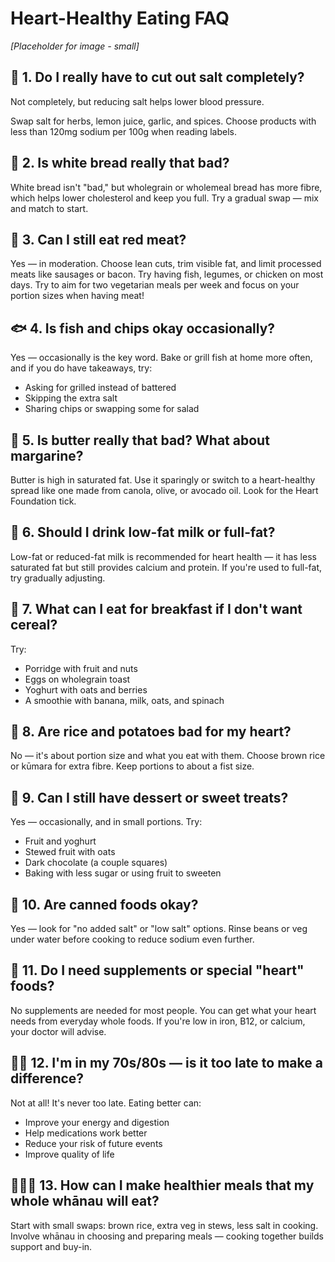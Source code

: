 # Heart-Healthy Eating FAQ

*[Placeholder for image - small]*

## 🧂 1. Do I really have to cut out salt completely?

Not completely, but reducing salt helps lower blood pressure.

Swap salt for herbs, lemon juice, garlic, and spices. Choose products with less than 120mg sodium per 100g when reading labels.

## 🥖 2. Is white bread really that bad?

White bread isn't "bad," but wholegrain or wholemeal bread has more fibre, which helps lower cholesterol and keep you full. Try a gradual swap — mix and match to start.

## 🥩 3. Can I still eat red meat?

Yes — in moderation. Choose lean cuts, trim visible fat, and limit processed meats like sausages or bacon. Try having fish, legumes, or chicken on most days. Try to aim for two vegetarian meals per week and focus on your portion sizes when having meat!

## 🐟 4. Is fish and chips okay occasionally?

Yes — occasionally is the key word. Bake or grill fish at home more often, and if you do have takeaways, try:

- Asking for grilled instead of battered
- Skipping the extra salt
- Sharing chips or swapping some for salad

## 🧈 5. Is butter really that bad? What about margarine?

Butter is high in saturated fat. Use it sparingly or switch to a heart-healthy spread like one made from canola, olive, or avocado oil. Look for the Heart Foundation tick.

## 🥛 6. Should I drink low-fat milk or full-fat?

Low-fat or reduced-fat milk is recommended for heart health — it has less saturated fat but still provides calcium and protein. If you're used to full-fat, try gradually adjusting.

## 🥣 7. What can I eat for breakfast if I don't want cereal?

Try:

- Porridge with fruit and nuts
- Eggs on wholegrain toast
- Yoghurt with oats and berries
- A smoothie with banana, milk, oats, and spinach

## 🍚 8. Are rice and potatoes bad for my heart?

No — it's about portion size and what you eat with them. Choose brown rice or kūmara for extra fibre. Keep portions to about a fist size.

## 🍬 9. Can I still have dessert or sweet treats?

Yes — occasionally, and in small portions. Try:

- Fruit and yoghurt
- Stewed fruit with oats
- Dark chocolate (a couple squares)
- Baking with less sugar or using fruit to sweeten

## 🥫 10. Are canned foods okay?

Yes — look for "no added salt" or "low salt" options. Rinse beans or veg under water before cooking to reduce sodium even further.

## 💊 11. Do I need supplements or special "heart" foods?

No supplements are needed for most people. You can get what your heart needs from everyday whole foods. If you're low in iron, B12, or calcium, your doctor will advise.

## 👴🏽 12. I'm in my 70s/80s — is it too late to make a difference?

Not at all! It's never too late. Eating better can:

- Improve your energy and digestion
- Help medications work better
- Reduce your risk of future events
- Improve quality of life

## 👩🏽‍🍳 13. How can I make healthier meals that my whole whānau will eat?

Start with small swaps: brown rice, extra veg in stews, less salt in cooking. Involve whānau in choosing and preparing meals — cooking together builds support and buy-in.